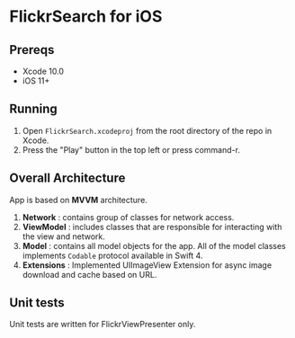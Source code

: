 # FlickrSearch for iOS

## Prereqs

- Xcode 10.0
- iOS 11+

## Running

1. Open `FlickrSearch.xcodeproj` from the root directory of the repo in Xcode.
2. Press the "Play" button in the top left or press command-r.

## Overall Architecture 

App is based on **MVVM** architecture. 

1. **Network** : contains group of classes for network access.
2. **ViewModel** : includes classes that are responsible for interacting with the view and network.
3. **Model** : contains all model objects for the app. All of the model classes implements `Codable` protocol available in Swift 4.
4. **Extensions** : Implemented UIImageView Extension for async image download and cache based on URL.

## Unit tests

Unit tests are written for FlickrViewPresenter only.
